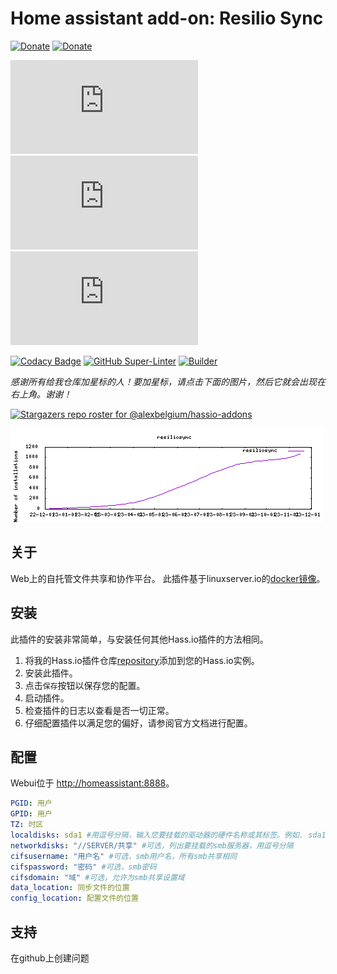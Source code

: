 # Home assistant add-on: Resilio Sync

[![Donate][donation-badge]](https://www.buymeacoffee.com/alexbelgium)
[![Donate][paypal-badge]](https://www.paypal.com/donate/?hosted_button_id=DZFULJZTP3UQA)

![Version](https://img.shields.io/badge/dynamic/json?label=版本&query=%24.version&url=https%3A%2F%2Fraw.githubusercontent.com%2Falexbelgium%2Fhassio-addons%2Fmaster%2Fresiliosync%2Fconfig.json)
![Ingress](https://img.shields.io/badge/dynamic/json?label=入口&query=%24.ingress&url=https%3A%2F%2Fraw.githubusercontent.com%2Falexbelgium%2Fhassio-addons%2Fmaster%2Fresiliosync%2Fconfig.json)
![Arch](https://img.shields.io/badge/dynamic/json?color=success&label=架构&query=%24.arch&url=https%3A%2F%2Fraw.githubusercontent.com%2Falexbelgium%2Fhassio-addons%2Fmaster%2Fresiliosync%2Fconfig.json)

[![Codacy Badge](https://app.codacy.com/project/badge/Grade/9c6cf10bdbba45ecb202d7f579b5be0e)](https://www.codacy.com/gh/alexbelgium/hassio-addons/dashboard?utm_source=github.com&utm_medium=referral&utm_content=alexbelgium/hassio-addons&utm_campaign=Badge_Grade)
[![GitHub Super-Linter](https://img.shields.io/github/actions/workflow/status/alexbelgium/hassio-addons/weekly-supelinter.yaml?label=代码检查%20代码库)](https://github.com/alexbelgium/hassio-addons/actions/workflows/weekly-supelinter.yaml)
[![Builder](https://img.shields.io/github/actions/workflow/status/alexbelgium/hassio-addons/onpush_builder.yaml?label=构建者)](https://github.com/alexbelgium/hassio-addons/actions/workflows/onpush_builder.yaml)

[donation-badge]: https://img.shields.io/badge/Buy%20me%20a%20coffee%20(no%20paypal)-%23d32f2f?logo=buy-me-a-coffee&style=flat&logoColor=white
[paypal-badge]: https://img.shields.io/badge/Buy%20me%20a%20coffee%20with%20Paypal-0070BA?logo=paypal&style=flat&logoColor=white

_感谢所有给我仓库加星标的人！要加星标，请点击下面的图片，然后它就会出现在右上角。谢谢！_

[![Stargazers repo roster for @alexbelgium/hassio-addons](https://raw.githubusercontent.com/alexbelgium/hassio-addons/master/.github/stars2.svg)](https://github.com/alexbelgium/hassio-addons/stargazers)

![下载量趋势](https://raw.githubusercontent.com/alexbelgium/hassio-addons/master/resiliosync/stats.png)

## 关于

Web上的自托管文件共享和协作平台。
此插件基于linuxserver.io的[docker镜像](https://github.com/linuxserver/resilio-sync)。

## 安装

此插件的安装非常简单，与安装任何其他Hass.io插件的方法相同。

1. 将我的Hass.io插件仓库[repository]添加到您的Hass.io实例。
1. 安装此插件。
1. 点击`保存`按钮以保存您的配置。
1. 启动插件。
1. 检查插件的日志以查看是否一切正常。
1. 仔细配置插件以满足您的偏好，请参阅官方文档进行配置。

## 配置

Webui位于 <http://homeassistant:8888>。

```yaml
PGID: 用户
GPID: 用户
TZ: 时区
localdisks: sda1 #用逗号分隔，输入您要挂载的驱动器的硬件名称或其标签。例如. sda1, sdb1, MYNAS...
networkdisks: "//SERVER/共享" #可选，列出要挂载的smb服务器，用逗号分隔
cifsusername: "用户名" #可选，smb用户名，所有smb共享相同
cifspassword: "密码" #可选，smb密码
cifsdomain: "域" #可选，允许为smb共享设置域
data_location: 同步文件的位置
config_location: 配置文件的位置
```

## 支持

在github上创建问题

[repository]: https://github.com/alexbelgium/hassio-addons